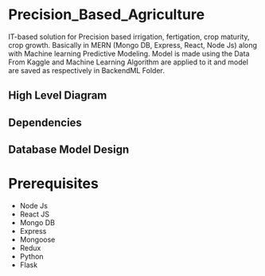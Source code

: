 # Precision_Based_Agriculture
IT-based solution for Precision based irrigation, fertigation, crop maturity, crop growth. Basically in MERN (Mongo DB, Express, React, Node Js) along with Machine learning Predictive Modeling. Model is made using the Data From Kaggle and Machine Learning Algorithm are applied to it and model are saved as respectively in BackendML Folder.

## High Level Diagram

## Dependencies

## Database Model Design

# Prerequisites
* Node Js
* React JS
* Mongo DB
* Express
* Mongoose
* Redux
* Python  
* Flask
